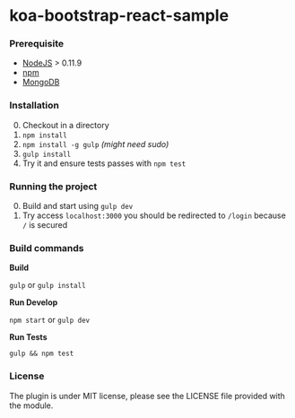 # koa-bootstrap-react-sample

### Prerequisite

* [NodeJS](http://nodejs.org/download/) > 0.11.9
* [npm](https://www.npmjs.org/)
* [MongoDB](http://www.mongodb.org/downloads)

### Installation

0. Checkout in a directory
0. `npm install`
0. `npm install -g gulp` *(might need sudo)*
0. `gulp install`
0. Try it and ensure tests passes with `npm test`

### Running the project

0. Build and start using `gulp dev`
0. Try access `localhost:3000` you should be redirected to `/login` because `/` is secured


### Build commands

**Build**

`gulp` or `gulp install`

**Run Develop**

`npm start` or `gulp dev`

**Run Tests**

`gulp && npm test`

### License

The plugin is under MIT license, please see the LICENSE file provided with the module.
